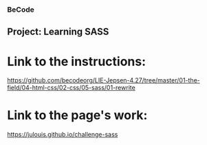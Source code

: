 ### BeCode
## Project: Learning SASS

# Link to the instructions:

https://github.com/becodeorg/LIE-Jepsen-4.27/tree/master/01-the-field/04-html-css/02-css/05-sass/01-rewrite

# Link to the page's work:

https://julouis.github.io/challenge-sass
